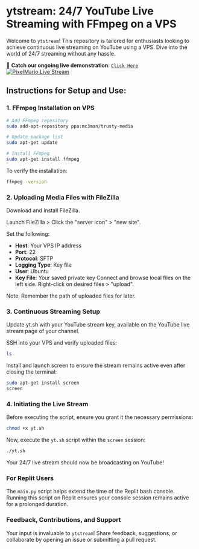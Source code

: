 # ytstream: 24/7 YouTube Live Streaming with FFmpeg on a VPS

Welcome to `ytstream`! This repository is tailored for enthusiasts looking to achieve continuous live streaming on YouTube using a VPS. Dive into the world of 24/7 streaming without any hassle.

🎥 **Catch our ongoing live demonstration**: [`Click Here`](https://www.youtube.com/watch?v=QC2bZbItW2E)
[![PixelMario Live Stream](https://github.com/ec-026/ytstream/assets/95495584/498de624-1187-48fd-b448-b79d355186f4)](https://www.youtube.com/watch?v=QC2bZbItW2E)

## Instructions for Setup and Use:

### 1. FFmpeg Installation on VPS

```bash
# Add FFmpeg repository
sudo add-apt-repository ppa:mc3man/trusty-media

# Update package list
sudo apt-get update

# Install FFmpeg
sudo apt-get install ffmpeg
```
To verify the installation:
```bash
ffmpeg -version
```

### 2. Uploading Media Files with FileZilla
Download and install FileZilla.

Launch FileZilla > Click the "server icon" > "new site".

Set the following:
   - **Host**: Your VPS IP address
   - **Port**: 22
   - **Protocol**: SFTP
   - **Logging Type**: Key file
   - **User**: Ubuntu
   - **Key File**: Your saved private key
Connect and browse local files on the left side. Right-click on desired files > "upload".

Note: Remember the path of uploaded files for later.

### 3. Continuous Streaming Setup
Update yt.sh with your YouTube stream key, available on the YouTube live stream page of your channel.

SSH into your VPS and verify uploaded files:
```bash
ls
```
Install and launch screen to ensure the stream remains active even after closing the terminal:
```bash
sudo apt-get install screen
screen
```
### 4. Initiating the Live Stream

Before executing the script, ensure you grant it the necessary permissions:
```bash
chmod +x yt.sh
```
Now, execute the `yt.sh` script within the `screen` session:

```bash
./yt.sh
```
Your 24/7 live stream should now be broadcasting on YouTube!

### For Replit Users
The `main.py` script helps extend the time of the Replit bash console. Running this script on Replit ensures your console session remains active for a prolonged duration.

### Feedback, Contributions, and Support
Your input is invaluable to `ytstream`! Share feedback, suggestions, or collaborate by opening an issue or submitting a pull request.
